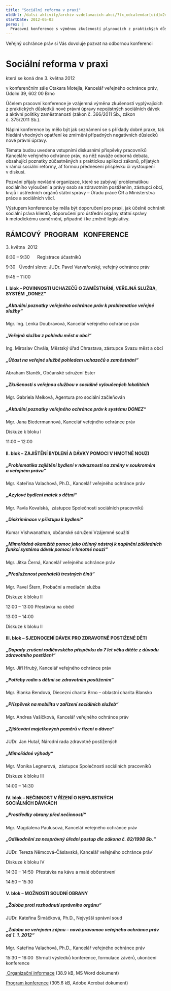 ```yaml
---
title: "Sociální reforma v praxi"
oldUrl: /dalsi-aktivity/archiv-vzdelavacich-akci/?tx_odcalendar[uid]=24&cHash=8da74f5345753821894465f51253da18
startDate: 2012-05-03
perex: |
  Pracovní konference s výměnou zkušeností plynoucích z praktických důsledků nové právní úpravy nepojistných sociálních dávek a aktivní politiky zaměstnanosti.
---
```


<p>Veřejný ochránce práv si Vás dovoluje pozvat na odbornou konferenci </p><h1>Sociální reforma v praxi</h1><p>která se koná dne 3. května 2012</p>
<p>v konferenčním sále Otakara Motejla, Kancelář veřejného ochránce práv, Údolní 39, 602 00 Brno</p>
<p>Účelem pracovní konference je vzájemná výměna zkušeností vyplývajících z praktických důsledků nové právní úpravy nepojistných sociálních dávek a aktivní politiky zaměstnanosti (zákon č. 366/2011 Sb., zákon č. 375/2011 Sb.).</p>
<p>Náplní konference by mělo být jak seznámení se s příklady dobré praxe, tak hledání vhodných opatření ke zmírnění případných negativních důsledků nové právní úpravy.</p>
<p>Témata budou uvedena vstupními diskusními příspěvky pracovníků Kanceláře veřejného ochránce práv, na něž naváže odborná debata, obsahující poznatky zúčastněných s praktickou aplikací zákonů, přijatých v rámci sociální reformy, ať formou přednesení příspěvku či vystoupení v diskusi.</p>
<p>Pozvání přijaly nevládní organizace, které se zabývají problematikou sociálního vyloučení a právy osob se zdravotním postižením, zástupci obcí, krajů i ústředních orgánů státní správy – Úřadu práce ČR a Ministerstva práce a sociálních věcí.</p>
<p>Výstupem konference by měla být doporučení pro praxi, jak účelně ochránit sociální práva klientů, doporučení pro ústřední orgány státní správy k metodickému usměrnění, případně i ke změně legislativy.</p><h2>RÁMCOVÝ  PROGRAM   KONFERENCE</h2><p>3. května  2012</p>
<p>8:30 – 9:30      Registrace účastníků</p>
<p>9:30   Úvodní slovo: JUDr. Pavel Varvařovský, veřejný ochránce práv</p>
<p>9:45 – 11:00     </p><h4>I. blok – POVINNOSTI UCHAZEČŮ O ZAMĚSTNÁNÍ, VEŘEJNÁ SLUŽBA, SYSTÉM „DONEZ“</h4><h5>„Aktuální poznatky veřejného ochránce práv k problematice veřejné služby“</h5><p>Mgr. Ing. Lenka Doubravová, Kancelář veřejného ochránce práv</p><h5>„Veřejná služba z pohledu měst a obcí“</h5><p>Ing. Miroslav Chvála, Městský úřad Chrastava, zástupce Svazu měst a obcí</p><h5>„Účast na veřejné službě pohledem uchazečů o zaměstnání“</h5><p>Abraham Staněk, Občanské sdružení Ester</p><h5>„Zkušenosti s veřejnou službou v sociálně vyloučených lokalitách </h5><p>Mgr. Gabriela Melková, Agentura pro sociální začleňován</p><h5>„Aktuální poznatky veřejného ochránce práv k systému DONEZ“</h5><p>Mgr. Jana Biedermannová, Kancelář veřejného ochránce práv</p>
<p>Diskuze k bloku I</p>
<p>11:00 – 12:00  </p><h4>II. blok – ZAJIŠTĚNÍ BYDLENÍ A DÁVKY POMOCI V HMOTNÉ NOUZI </h4><h5>„Problematika zajištění bydlení v návaznosti na změny v soukromém a veřejném právu“ </h5><p>Mgr. Kateřina Valachová, Ph.D., Kancelář veřejného ochránce práv</p><h5>„Azylové bydlení matek s dětmi“</h5><p>Mgr. Pavla Kovalská,  zástupce Společnosti sociálních pracovníků</p><h5>„Diskriminace v přístupu k bydlení“</h5><p>Kumar Vishwanathan, občanské sdružení Vzájemné soužití</p><h5>„Mimořádná okamžitá pomoc jako účinný nástroj k naplnění základních funkcí systému dávek pomoci v hmotné nouzi“</h5><p>Mgr. Jitka Černá, Kancelář veřejného ochránce práv</p><h5>„Předluženost pachatelů trestných činů“</h5><p>Mgr. Pavel Štern, Probační a mediační služba</p>
<p>Diskuze k bloku II</p>
<p>12:00 – 13:00 Přestávka na oběd</p>
<p>13:00 – 14:00</p>
<p>Diskuze k bloku II</p><h4>III. blok – SJEDNOCENÍ DÁVEK PRO ZDRAVOTNĚ POSTIŽENÉ DĚTI </h4><h5>„Dopady zrušení rodičovského příspěvku do 7 let věku dítěte z důvodu zdravotního postižení“</h5><p>Mgr. Jiří Hrubý, Kancelář veřejného ochránce práv</p><h5>„Potřeby rodin s dětmi se zdravotním postižením“</h5><p>Mgr. Blanka Bendová, Diecezní charita Brno – oblastní charita Blansko</p><h5>„Příspěvek na mobilitu v zařízení sociálních služeb“</h5><p>Mgr. Andrea Vašíčková, Kancelář veřejného ochránce práv   </p><h5>„Zjišťování majetkových poměrů v řízení o dávce“</h5><p>JUDr. Jan Hutař, Národní rada zdravotně postižených </p><h5>„Mimořádné výhody“</h5><p>Mgr. Monika Legnerová,  zástupce Společnosti sociálních pracovníků</p>
<p>Diskuze k bloku III</p>
<p>14:00 – 14:30  </p><h4>IV. blok – NEČINNOST V ŘÍZENÍ O NEPOJISTNÝCH SOCIÁLNÍCH DÁVKÁCH </h4><h5>„Prostředky obrany před nečinností“</h5><p>Mgr. Magdalena Paulusová, Kancelář veřejného ochránce práv</p><h5>„Odškodnění za nesprávný úřední postup dle zákona č. 82/1998 Sb.“</h5><p>JUDr. Tereza Němcová-Čáslavská, Kancelář veřejného ochránce práv´</p>
<p>Diskuze k bloku IV</p>
<p>14:30 – 14:50  Přestávka na kávu a malé občerstvení</p>
<p>14:50 – 15:30  </p><h4>V. blok – MOŽNOSTI SOUDNÍ OBRANY</h4><h5>„Žaloba proti rozhodnutí správního orgánu“</h5><p>JUDr. Kateřina Šimáčková, Ph.D., Nejvyšší správní soud</p><h5>„Žaloba ve veřejném zájmu – nová pravomoc veřejného ochránce práv od 1. 1. 2012“</h5><p>Mgr. Kateřina Valachová, Ph.D., Kancelář veřejného ochránce práv</p>
<p>15:30 – 16:00  Shrnutí výsledků konference, formulace závěrů, ukončení konference</p>
<p><a href="/uploads-import/Konference/Organizacni_informace.doc" target="_blank"><img alt="" src="https://www.ochrance.cz/typo3/ext/od_linkdesc/icons/doc.gif" class="od_linkdesc_icon" /> Organizační informace</a> (38.9 kB, MS Word dokument)</p>
<p><a href="/uploads-import/Konference/Socialni-reforma_program.pdf" target="_blank">Program konference</a> (305.6 kB, Adobe Acrobat dokument)</p>

